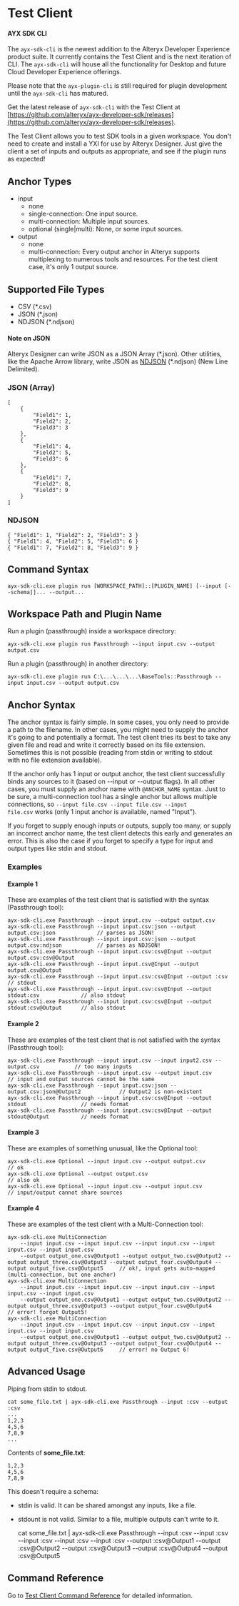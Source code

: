 # Test Client

#### AYX SDK CLI

The `ayx-sdk-cli` is the newest addition to the Alteryx Developer
Experience product suite. It currently contains the Test Client and is
the next iteration of CLI. The `ayx-sdk-cli` will house all the
functionality for Desktop and future Cloud Developer Experience
offerings.

Please note that the `ayx-plugin-cli` is still required for plugin
development until the `ayx-sdk-cli` has matured.

Get the latest release of `ayx-sdk-cli` with the Test Client at
[https://github.com/alteryx/ayx-developer-sdk/releases](https://github.com/alteryx/ayx-developer-sdk/releases).


The Test Client allows you to test SDK tools in a given workspace. You
don\'t need to create and install a YXI for use by Alteryx Designer.
Just give the client a set of inputs and outputs as appropriate, and see
if the plugin runs as expected!

## Anchor Types

-   input
    -   none
    -   single-connection: One input source.
    -   multi-connection: Multiple input sources.
    -   optional (single\|multi): None, or some input sources.
-   output
    -   none
    -   multi-connection: Every output anchor in Alteryx supports
        multiplexing to numerous tools and resources. For the test
        client case, it\'s only 1 output source.

## Supported File Types

-   CSV (\*.csv)
-   JSON (\*.json)
-   NDJSON (\*.ndjson)

#### Note on JSON

Alteryx Designer can write JSON as a JSON Array (\*.json). Other
utilities, like the Apache Arrow library, write JSON as
[NDJSON](http://ndjson.org/) (\*.ndjson) (New Line Delimited).


### JSON (Array)

    [
        {
            "Field1": 1,
            "Field2": 2,
            "Field3": 3
        },
        {
            "Field1": 4,
            "Field2": 5,
            "Field3": 6
        },
        {
            "Field1": 7,
            "Field2": 8,
            "Field3": 9
        }
    ]

### NDJSON

    { "Field1": 1, "Field2": 2, "Field3": 3 }
    { "Field1": 4, "Field2": 5, "Field3": 6 }
    { "Field1": 7, "Field2": 8, "Field3": 9 }

## Command Syntax

`ayx-sdk-cli.exe plugin run [WORKSPACE_PATH]::[PLUGIN_NAME] [--input [--schema]]... --output...`

## Workspace Path and Plugin Name

Run a plugin (passthrough) inside a workspace directory:

`ayx-sdk-cli.exe plugin run Passthrough --input input.csv --output output.csv`

Run a plugin (passthrough) in another directory:

`ayx-sdk-cli.exe plugin run C:\...\...\...\BaseTools::Passthrough --input input.csv --output output.csv`

## Anchor Syntax

The anchor syntax is fairly simple. In some cases, you only need to
provide a path to the filename. In other cases, you might need to supply
the anchor it\'s going to and potentially a format. The test client
tries its best to take any given file and read and write it correctly
based on its file extension. Sometimes this is not possible (reading
from stdin or writing to stdout with no file extension available).

If the anchor only has 1 input or output anchor, the test client
successfully binds any sources to it (based on \--input or \--output
flags). In all other cases, you must supply an anchor name with
`@ANCHOR_NAME` syntax. Just to be sure, a multi-connection tool has a
single anchor but allows multiple connections, so
`--input file.csv --input file.csv --input file.csv` works (only 1 input
anchor is available, named \"Input\").

If you forget to supply enough inputs or outputs, supply too many, or
supply an incorrect anchor name, the test client detects this early and
generates an error. This is also the case if you forget to specify a
type for input and output types like stdin and stdout.

### Examples

#### Example 1

These are examples of the test client that is satisfied with the syntax
(Passthrough tool):

    ayx-sdk-cli.exe Passthrough --input input.csv --output output.csv
    ayx-sdk-cli.exe Passthrough --input input.csv:json --output output.csv:json             // parses as JSON!
    ayx-sdk-cli.exe Passthrough --input input.csv:json --output output.csv:ndjson           // parses as NDJSON!
    ayx-sdk-cli.exe Passthrough --input input.csv:csv@Input --output output.csv:csv@Output
    ayx-sdk-cli.exe Passthrough --input input.csv@Input --output output.csv@Output
    ayx-sdk-cli.exe Passthrough --input input.csv:csv@Input --output :csv                   // stdout
    ayx-sdk-cli.exe Passthrough --input input.csv:csv@Input --output stdout:csv             // also stdout
    ayx-sdk-cli.exe Passthrough --input input.csv:csv@Input --output stdout:csv@Output      // also stdout

#### Example 2

These are examples of the test client that is not satisfied with the
syntax (Passthrough tool):

    ayx-sdk-cli.exe Passthrough --input input.csv --input input2.csv --output.csv           // too many inputs
    ayx-sdk-cli.exe Passthrough --input input.csv --output input.csv                        // input and output sources cannot be the same
    ayx-sdk-cli.exe Passthrough --input input.csv:json --output.csv:json@Output2            // Output2 is non-existent
    ayx-sdk-cli.exe Passthrough --input input.csv:csv@Input --output stdout                 // needs format
    ayx-sdk-cli.exe Passthrough --input input.csv:csv@Input --output stdout@Output          // needs format

#### Example 3

These are examples of something unusual, like the Optional tool:

    ayx-sdk-cli.exe Optional --input input.csv --output output.csv       // ok
    ayx-sdk-cli.exe Optional --output output.csv                         // also ok
    ayx-sdk-cli.exe Optional --input input.csv --output input.csv        // input/output cannot share sources

#### Example 4

These are examples of the test client with a Multi-Connection tool:

    ayx-sdk-cli.exe MultiConnection 
        --input input.csv --input input.csv --input input.csv --input input.csv --input input.csv 
        --output output_one.csv@Output1 --output output_two.csv@Output2 --output output_three.csv@Output3 --output output_four.csv@Output4 --output output_five.csv@Output5     // ok!, input gets auto-mapped (multi-connection, but one anchor)
    ayx-sdk-cli.exe MultiConnection 
        --input input.csv --input input.csv --input input.csv --input input.csv --input input.csv 
        --output output_one.csv@Output1 --output output_two.csv@Output2 --output output_three.csv@Output3 --output output_four.csv@Output4                                      // error! forgot Output5!
    ayx-sdk-cli.exe MultiConnection 
        --input input.csv --input input.csv --input input.csv --input input.csv --input input.csv 
        --output output_one.csv@Output1 --output output_two.csv@Output2 --output output_three.csv@Output3 --output output_four.csv@Output4 --output output_five.csv@Output6     // error! no Output 6!


## Advanced Usage

Piping from stdin to stdout.

    cat some_file.txt | ayx-sdk-cli.exe Passthrough --input :csv --output :csv
    ...
    1,2,3
    4,5,6
    7,8,9
    ...

Contents of **some_file.txt**:

    1,2,3
    4,5,6
    7,8,9

This doesn\'t require a schema:

-  stdin is valid. It can be shared amongst any inputs, like a file.
-  stdount is not valid. Similar to a file, multiple outputs can\'t write to it.


    cat some_file.txt | ayx-sdk-cli.exe Passthrough 
      --input :csv
      --input :csv
      --input :csv
      --input :csv
      --input :csv
      --output :csv@Output1
      --output :csv@Output2
      --output :csv@Output3
      --output :csv@Output4
      --output :csv@Output5

## Command Reference 
Go to [Test Client Command Reference](https://help.alteryx.com/developer-help/test-client-command-reference) for detailed information.
